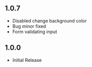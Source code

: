 ## 1.0.7

* Disabled change background color
* Bug minor fixed
* Form validating input

## 1.0.0

* Initial Release
